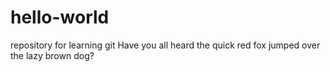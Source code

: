 # hello-world
repository for learning git
Have you all heard the quick red fox jumped over the lazy brown dog?
